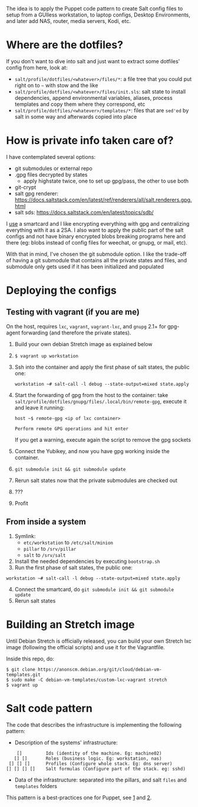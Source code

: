 The idea is to apply the Puppet code pattern to create Salt config files to
setup from a GUIless workstation, to laptop configs, Desktop Environments,
and later add NAS, router, media servers, Kodi, etc.


# Where are the dotfiles? #

If you don't want to dive into salt and just want to extract some dotfiles'
config from here, look at:

- `salt/profile/dotfiles/<whatever>/files/*`: a file tree that you could put
  right on to `~` with stow and the like
- `salt/profile/dotfiles/<whatever>/files/init.sls`: salt state to install
  dependencies, append environmental variables, aliases, process templates and
  copy them where they correspond, etc
- `salt/profile/dotfiles/<whatever>/templates/*`: files that are `sed'ed` by
  salt in some way and afterwards copied into place


# How is private info taken care of? #

I have contemplated several options:
  * git submodules or external repo
  * .gpg files decrypted by states
    - apply highstate twice, one to set up gpg/pass, the other to use both
  * git-crypt
  * salt gpg renderer:
    https://docs.saltstack.com/en/latest/ref/renderers/all/salt.renderers.gpg.html
  * salt sds:
    https://docs.saltstack.com/en/latest/topics/sdb/

I [use][3] a smartcard and I like encrypting everything with gpg and
centralizing everything with it as a 2SA.
I also want to apply the public part of the salt configs and not have binary
encrypted blobs breaking programs here and there (eg: blobs instead of config
files for weechat, or gnupg, or mail, etc).

With that in mind, I've chosen the git submodule option. I like the trade-off
of having a git submodule that contains all the private states and files, and
submodule only gets used if it has been initialized and populated


# Deploying the configs #

## Testing with vagrant (if you are me) ##

On the host, requires `lxc`, `vagrant`, `vagrant-lxc`, and `gnupg` 2.1+ for
gpg-agent forwarding (and therefore the private states).

1. Build your own debian Stretch image as explained below
2. `$ vagrant up workstation`
3. Ssh into the container and apply the first phase of salt states, the public
   one:

    ```
    workstation ~# salt-call -l debug --state-output=mixed state.apply
    ```

4. Start the forwarding of gpg from the host to the container: take
   `salt/profile/dotfiles/gnupg/files/.local/bin/remote-gpg`, execute it
   and leave it running:

   ```
   host ~$ remote-gpg <ip of lxc container>

   Perform remote GPG operations and hit enter
   ```

   If you get a warning, execute again the script to remove the gpg sockets

5. Connect the Yubikey, and now you have gpg working inside the container.
6. `git submodule init && git submodule update`
7. Rerun salt states now that the private submodules are checked out
8. ???
9. Profit


## From inside a system ##

1. Symlink:
   - `etc/workstation` to `/etc/salt/minion`
   - `pillar` to `/srv/pillar`
   - `salt` to `/srv/salt`
2. Install the needed dependencies by executing `bootstrap.sh`
3. Run the first phase of salt states, the public one:

```
workstation ~# salt-call -l debug --state-output=mixed state.apply
```

4. Connect the smartcard, do `git submodule init && git submodule update`
5. Rerun salt states


# Building an Stretch image #

Until Debian Stretch is officially released, you can build your own Stretch lxc
image (following the official scripts) and use it for the Vagrantfile.

Inside this repo, do:

```
$ git clone https://anonscm.debian.org/git/cloud/debian-vm-templates.git
$ sudo make -C debian-vm-templates/custom-lxc-vagrant stretch
$ vagrant up
```


# Salt code pattern #

The code that describes the infrastructure is implementing the following pattern:

- Description of the systems' infrastructure:

```
    []         Ids (identity of the machine. Eg: machine02)
   [] []       Roles (business logic. Eg: workstation, nas)
 [] [] []      Profiles (Configure whole stack. Eg: dns server)
[] [] [] []    Salt formulas (Configure part of the stack. eg: sshd)
```

- Data of the infrastructure: separated into the pillars, and salt `files` and
  `templates` folders

This pattern is a best-practices one for Puppet, see [1] and [2].

[1]: https://docs.puppet.com/pe/2016.4/r_n_p_intro.html
[2]: https://puppet.com/presentations/designing-puppet-rolesprofiles-pattern
[3]:http://viccuad.me/blog/secure-yourself-part-1-airgapped-computer-and-GPG-smartcards

